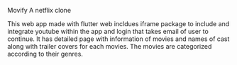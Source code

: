 Movify
A netflix clone

This web app made with flutter web incldues iframe package to include and integrate youtube within the app and login that takes email of user to continue. It has detailed page with information of movies and names of cast along with trailer covers for each movies. The movies are categorized according to their genres. 
